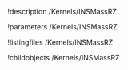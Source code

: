 !description /Kernels/INSMassRZ

!parameters /Kernels/INSMassRZ

!listingfiles /Kernels/INSMassRZ

!childobjects /Kernels/INSMassRZ
